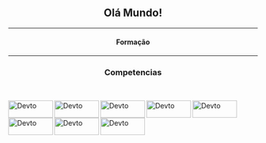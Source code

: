 <h2 align="center" color="red"><strong>Olá Mundo!</strong></h3>
<hr>
<div>
    <h4 align="center" color="red"><strong>Formação</strong></h3>
    <hr>
   
</div>
<div>
    <h3 align="center" color="red"><strong>Competencias</strong></h3>
                                                                            </br>
    <p><img align="left" alt="Devto" width="90px" height="35px" src="https://img.shields.io/badge/HTML5-E34F26?style=for-the-badge&logo=html5&logoColor=white"></p>
    <p><img align="left" alt="Devto" width="90px" height="35px" src="https://img.shields.io/badge/CSS3-1572B6?style=for-the-badge&logo=css3&logoColor=white"></p>
    <p><img align="left" alt="Devto" width="90px" height="35px" src="https://img.shields.io/badge/JavaScript-F7DF1E?style=for-the-badge&logo=javascript&logoColor=black"></p>
    <p><img align="left" alt="Devto" width="90px" height="35px" src="https://img.shields.io/badge/Bootstrap-563D7C?style=for-the-badge&logo=bootstrap&logoColor=white"></p>
    <p><img align="left" alt="Devto" width="90px" height="35px" src="https://img.shields.io/badge/C%23-239120?style=for-the-badge&logo=c-sharp&logoColor=white"></p>
    <p><img align="left" alt="Devto" width="90px" height="35px" src="https://img.shields.io/badge/.NET-5C2D91?style=for-the-badge&logo=.net&logoColor=white"></p>
    <p><img align="left" alt="Devto" width="90px" height="35px" src="https://img.shields.io/badge/MySQL-00000F?style=for-the-badge&logo=mysql&logoColor=white"></p>
    <p><img align="left" alt="Devto" width="90px" height="35px" src="https://img.shields.io/badge/Microsoft_SQL_Server-CC2927?style=for-the-badge&logo=microsoft-sql-server&logoColor=white"></p>
</div>

